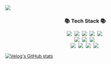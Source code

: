 <img src="https://capsule-render.vercel.app/api?type=waving&color=auto&height=200&section=header&text=Tasker%20Github&fontSize=40" />



<h3 align="center">📚 Tech Stack 📚</h3>
<p align="center">
  <img src="https://img.shields.io/badge/Java-007396?style=flat-square&logo=Java&logoColor=white"/></a>&nbsp
  <img src="https://img.shields.io/badge/Python-3766AB?style=flat-square&logo=Python&logoColor=white"/></a>&nbsp 
  <img src="https://img.shields.io/badge/Javascript-ffb13b?style=flat-square&logo=javascript&logoColor=white"/></a>&nbsp 
  <img src="https://shields.io/badge/TypeScript-3178C6?logo=TypeScript&logoColor=FFF&style=flat-square"/></a>&nbsp
  <img src="https://img.shields.io/badge/-ReactJs-61DAFB?logo=react&logoColor=white&style=flat-square"/></a>&nbsp
  <br>
  <img src="https://img.shields.io/badge/Spring-6DB33F?style=flat-square&logo=Spring&logoColor=white"/></a>&nbsp
  <img src="https://img.shields.io/badge/SpringBoot-6DB33F?style=flat-square&logo=SpringBoot&logoColor=white"/></a>&nbsp 
  <img src="https://img.shields.io/badge/-Linux-6C6694.svg?logo=linux&style=flat"></a>&nbsp
  
  
  <br>
  <img src="https://img.shields.io/badge/Mysql-E6B91E?style=flat-square&logo=MySql&logoColor=white"/></a>&nbsp 
  <img src="https://img.shields.io/badge/AWS-232F3E?style=flat-square&logo=AmazonAWS&logoColor=white"/></a>&nbsp 
  <img src="https://img.shields.io/badge/Docker-2496ED?style=flat-square&logo=Docker&logoColor=white"/></a>&nbsp 
  <img src="https://img.shields.io/badge/-Nginx-bfcfcf.svg?logo=nginx&style=flat"></a>&nbsp
</p>

[![Velog's GitHub stats](https://velog-readme-stats-two.vercel.app/api/list?name=tasker_dev)](https://velog.io/@tasker_dev/posts)






